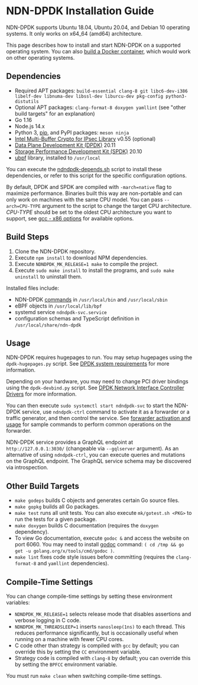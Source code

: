 # NDN-DPDK Installation Guide

NDN-DPDK supports Ubuntu 18.04, Ubuntu 20.04, and Debian 10 operating systems.
It only works on x64\_64 (amd64) architecture.

This page describes how to install and start NDN-DPDK on a supported operating system.
You can also [build a Docker container](Docker.md), which would work on other operating systems.

## Dependencies

* Required APT packages: `build-essential clang-8 git libc6-dev-i386 libelf-dev libnuma-dev libssl-dev liburcu-dev pkg-config python3-distutils`
* Optional APT packages: `clang-format-8 doxygen yamllint`
  (see "other build targets" for an explanation)
* Go 1.16
* Node.js 14.x
* Python 3, [pip](https://pip.pypa.io/en/stable/installing/), and PyPI packages: `meson ninja`
* [Intel Multi-Buffer Crypto for IPsec Library](https://github.com/intel/intel-ipsec-mb) v0.55 (optional)
* [Data Plane Development Kit (DPDK)](https://www.dpdk.org/) 20.11
* [Storage Performance Development Kit (SPDK)](https://spdk.io/) 20.10
* [ubpf](https://github.com/iovisor/ubpf) library, installed to `/usr/local`

You can execute the [ndndpdk-depends.sh](ndndpdk-depends.sh) script to install these dependencies, or refer to this script for the specific configuration options.

By default, DPDK and SPDK are compiled with `-march=native` flag to maximize performance.
Binaries built this way are non-portable and can only work on machines with the same CPU model.
You can pass `--arch=CPU-TYPE` argument to the script to change the target CPU architecture.
*CPU-TYPE* should be set to the oldest CPU architecture you want to support, see [gcc - x86 options](https://gcc.gnu.org/onlinedocs/gcc/x86-Options.html) for available options.

## Build Steps

1. Clone the NDN-DPDK repository.
2. Execute `npm install` to download NPM dependencies.
3. Execute `NDNDPDK_MK_RELEASE=1 make` to compile the project.
4. Execute `sudo make install` to install the programs, and `sudo make uninstall` to uninstall them.

Installed files include:

* NDN-DPDK [commands](../cmd) in `/usr/local/bin` and `/usr/local/sbin`
* eBPF objects in `/usr/local/lib/bpf`
* systemd service `ndndpdk-svc.service`
* configuration schemas and TypeScript definition in `/usr/local/share/ndn-dpdk`

## Usage

NDN-DPDK requires hugepages to run.
You may setup hugepages using the `dpdk-hugepages.py` script.
See [DPDK system requirements](https://doc.dpdk.org/guides/linux_gsg/sys_reqs.html#use-of-hugepages-in-the-linux-environment) for more information.

Depending on your hardware, you may need to change PCI driver bindings using the `dpdk-devbind.py` script.
See [DPDK Network Interface Controller Drivers](https://doc.dpdk.org/guides/nics/) for more information.

You can then execute `sudo systemctl start ndndpdk-svc` to start the NDN-DPDK service, use `ndndpdk-ctrl` command to activate it as a forwarder or a traffic generator, and then control the service.
See [forwarder activation and usage](forwarder.md) for sample commands to perform common operations on the forwarder.

NDN-DPDK service provides a GraphQL endpoint at `http://127.0.0.1:3030/` (changeable via `--gqlserver` argument).
As an alternative of using `ndndpdk-ctrl`, you can execute queries and mutations on the GraphQL endpoint.
The GraphQL service schema may be discovered via introspection.

## Other Build Targets

* `make godeps` builds C objects and generates certain Go source files.
* `make gopkg` builds all Go packages.
* `make test` runs all unit tests.
  You can also execute `mk/gotest.sh <PKG>` to run the tests for a given package.
* `make doxygen` builds C documentation (requires the `doxygen` dependency).
* To view Go documentation, execute `godoc &` and access the website on port 6060.
  You may need to install [godoc](https://pkg.go.dev/golang.org/x/tools/cmd/godoc) command: `( cd /tmp && go get -u golang.org/x/tools/cmd/godoc )`.
* `make lint` fixes code style issues before committing (requires the `clang-format-8` and `yamllint` dependencies).

## Compile-Time Settings

You can change compile-time settings by setting these environment variables:

* `NDNDPDK_MK_RELEASE=1` selects release mode that disables assertions and verbose logging in C code.
* `NDNDPDK_MK_THREADSLEEP=1` inserts `nanosleep(1ns)` to each thread.
  This reduces performance significantly, but is occasionally useful when running on a machine with fewer CPU cores.
* C code other than strategy is compiled with `gcc` by default; you can override this by setting the `CC` environment variable.
* Strategy code is compiled with `clang-8` by default; you can override this by setting the `BPFCC` environment variable.

You must run `make clean` when switching compile-time settings.
